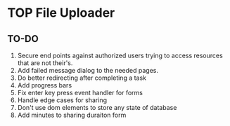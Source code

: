 # TOP File Uploader

## TO-DO

1. Secure end points against authorized users trying to access resources that are not their's.
2. Add failed message dialog to the needed pages.
3. Do better redirecting after completing a task
4. Add progress bars
5. Fix enter key press event handler for forms
6. Handle edge cases for sharing
7. Don't use dom elements to store any state of database
8. Add minutes to sharing duraiton form
